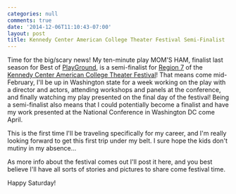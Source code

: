 ```yaml
---
categories: null
comments: true
date: '2014-12-06T11:10:43-07:00'
layout: post
title: Kennedy Center American College Theater Festival Semi-Finalist
---
```


Time for the big/scary news! My ten-minute play MOM'S HAM, finalist last season for Best of [PlayGround](playground-sf.org), is a semi-finalist for [Region 7](http://www.kcactf.org/7/#) of the [Kennedy Center American College Theater Festival](http://www.kcactf.org/KCACTF.ORG_NATIONAL/KCACTF.html)! That means come mid-February, I'll be up in Washington state for a week working on the play with a director and actors, attending workshops and panels at the conference, and finally watching my play presented on the final day of the festival! Being a semi-finalist also means that I could potentially become a finalist and have my work presented at the National Conference in Washington DC come April. 

This is the first time I'll be traveling specifically for my career, and I'm really looking forward to get this first trip under my belt. I sure hope the kids don't mutiny in my absence...

As more info about the festival comes out I'll post it here, and you best believe I'll have all sorts of stories and pictures to share come festival time.

Happy Saturday!